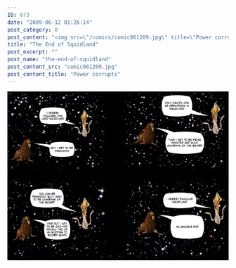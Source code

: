 ```yaml
---
ID: 673
date: "2009-06-12 01:26:14"
post_category: 0
post_content: "<img src=\"/comics/comic061209.jpg\" title=\"Power corrupts\" />"
title: "The End of Squidland"
post_excerpt: ""
post_name: "the-end-of-squidland"
post_content_src: "comic061209.jpg"
post_content_title: "Power corrupts"
---
```



[![Power corrupts](/comics-hi-res/comic061209.jpg)](/comics-hi-res/comic061209.jpg "Power corrupts")
